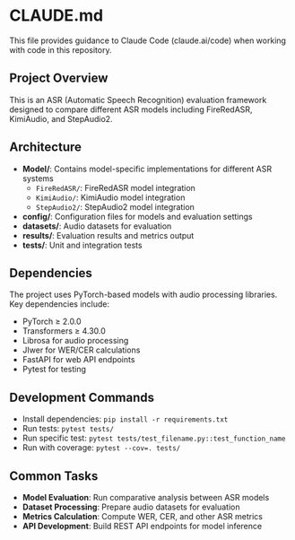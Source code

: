 # CLAUDE.md

This file provides guidance to Claude Code (claude.ai/code) when working with code in this repository.

## Project Overview
This is an ASR (Automatic Speech Recognition) evaluation framework designed to compare different ASR models including FireRedASR, KimiAudio, and StepAudio2.

## Architecture
- **Model/**: Contains model-specific implementations for different ASR systems
  - `FireRedASR/`: FireRedASR model integration
  - `KimiAudio/`: KimiAudio model integration
  - `StepAudio2/`: StepAudio2 model integration
- **config/**: Configuration files for models and evaluation settings
- **datasets/**: Audio datasets for evaluation
- **results/**: Evaluation results and metrics output
- **tests/**: Unit and integration tests

## Dependencies
The project uses PyTorch-based models with audio processing libraries. Key dependencies include:
- PyTorch ≥ 2.0.0
- Transformers ≥ 4.30.0
- Librosa for audio processing
- JIwer for WER/CER calculations
- FastAPI for web API endpoints
- Pytest for testing

## Development Commands
- Install dependencies: `pip install -r requirements.txt`
- Run tests: `pytest tests/`
- Run specific test: `pytest tests/test_filename.py::test_function_name`
- Run with coverage: `pytest --cov=. tests/`

## Common Tasks
- **Model Evaluation**: Run comparative analysis between ASR models
- **Dataset Processing**: Prepare audio datasets for evaluation
- **Metrics Calculation**: Compute WER, CER, and other ASR metrics
- **API Development**: Build REST API endpoints for model inference